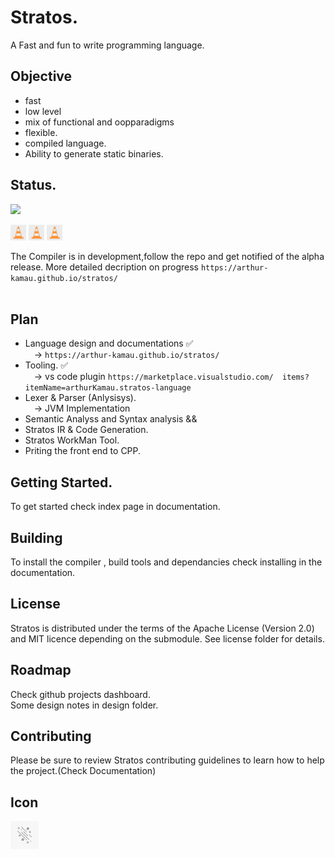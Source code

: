 # Stratos.
A Fast and fun to write programming language.

## Objective

* fast
* low level
* mix of functional and oopparadigms
* flexible.
* compiled language.
* Ability to generate static binaries.

## Status.
<img src="https://img.shields.io/badge/Status-In%20Development-green?style=for-the-badge&logo=appveyor">
<br>
<p float="left">
 <img src="./icons/work.jpeg" height="25">

<img src="./icons/work.jpeg" height="25">

<img src="./icons/work.jpeg" height="25">
</p>



The Compiler is in development,follow the repo and get notified of the alpha release.
More detailed decription on progress `https://arthur-kamau.github.io/stratos/`
<br>
<br>

## Plan  <br>

- Language design and documentations ✅<br>
    &emsp;-> `https://arthur-kamau.github.io/stratos/`
- Tooling. ✅<br>
    &emsp;-> vs code plugin `https://marketplace.visualstudio.com/  items?itemName=arthurKamau.stratos-language`
- Lexer & Parser (Anlysisys).<br>
    &emsp;-> JVM Implementation
- Semantic Analyss and Syntax analysis && 
- Stratos IR  & Code Generation.
- Stratos WorkMan Tool.
- Priting the front end to CPP.
  

## Getting Started.
To get started check index page in documentation.


## Building
To install the compiler , build tools and dependancies check installing in the documentation.
  

## License
Stratos is distributed under the terms of the Apache License (Version 2.0) and MIT licence depending on the submodule. See license folder for details.

## Roadmap
Check github projects dashboard.<br>
Some design notes in design folder.


## Contributing 
Please be sure to review Stratos contributing guidelines to learn how to help the project.(Check Documentation)

## Icon
<p align="left">
<img height="45" src="./icons/images.jpg"/>
</p>





